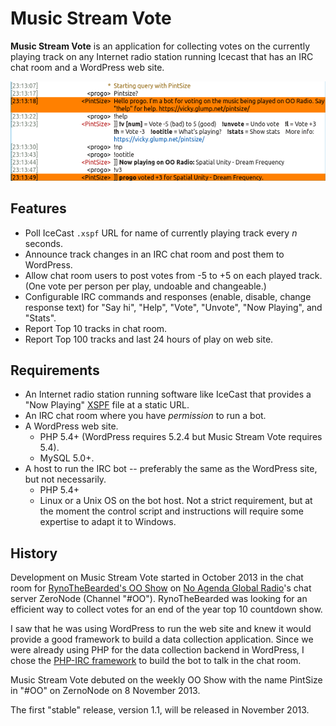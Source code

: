 # Music Stream Vote #

**Music Stream Vote** is an application for collecting votes on the currently playing track on any Internet radio station running Icecast that has an IRC chat room and a WordPress web site.

![IRC screenshot](pintsize_chat_screenshot.png)

## Features ##

* Poll IceCast ``.xspf`` URL for name of currently playing track every *n* seconds.
* Announce track changes in an IRC chat room and post them to WordPress.
* Allow chat room users to post votes from -5 to +5 on each played track. (One vote per person per play, undoable and changeable.)
* Configurable IRC commands and responses (enable, disable, change response text) for "Say hi", "Help", "Vote", "Unvote", "Now Playing", and "Stats".
* Report Top 10 tracks in chat room.
* Report Top 100 tracks and last 24 hours of play on web site.

## Requirements ##

* An Internet radio station running software like IceCast that provides a "Now Playing" [XSPF](https://en.wikipedia.org/wiki/XML_Shareable_Playlist_Format) file at a static URL.
* An IRC chat room where you have *permission* to run a bot.
* A WordPress web site.
    * PHP 5.4+ (WordPress requires 5.2.4 but Music Stream Vote requires 5.4).
    * MySQL 5.0+.
* A host to run the IRC bot -- preferably the same as the WordPress site, but not necessarily.
    * PHP 5.4+
    * Linux or a Unix OS on the bot host. Not a strict requirement, but at the moment the control script and instructions will require some expertise to adapt it to Windows.

## History ##

Development on Music Stream Vote started in October 2013 in the chat room for [RynoTheBearded's OO Show](http://rynothebearded.com/) on [No Agenda Global Radio](http://www.nagradio.com/)'s chat server ZeroNode (Channel "#OO"). RynoTheBearded was looking for an efficient way to collect votes for an end of the year top 10 countdown show.

I saw that he was using WordPress to run the web site and knew it would provide a good framework to build a data collection application. Since we were already using PHP for the data collection backend in WordPress, I chose the [PHP-IRC framework](http://www.phpbots.org/) to build the bot to talk in the chat room.

Music Stream Vote debuted on the weekly OO Show with the name PintSize in "#OO" on ZernoNode on 8 November 2013.

The first "stable" release, version 1.1, will be released in November 2013.
